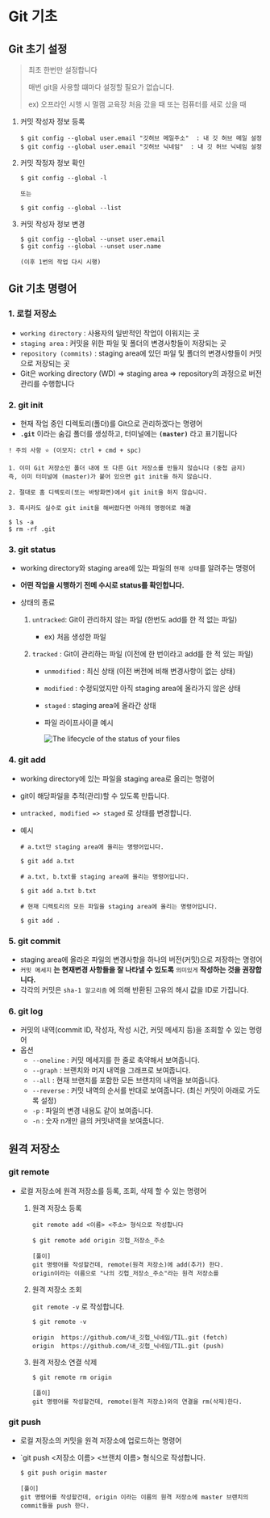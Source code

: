 # **Git 기초**

## Git 초기 설정

> 최초 한번만 설정합니다
>
> 매번 git을 사용할 떄마다 설정할 필요가 없습니다.
>
> ex) 오프라인 시행 시 멀캠 교육장 처음 갔을 때 또는 컴퓨터를 새로 샀을 때

1. 커밋 작성자 정보 등록

   ``` 
   $ git config --global user.email "깃허브 메일주소"  : 내 깃 허브 메일 설정
   $ git config --global user.email "깃허브 닉네임"  : 내 깃 허브 닉네임 설정
   ```

2. 커밋 작정자 정보 확인

   ```
   $ git config --global -l
   
   또는
   
   $ git config --global --list
   ```

3. 커밋 작성자 정보 변경

   ```
   $ git config --global --unset user.email
   $ git config --global --unset user.name
   
   (이후 1번의 작업 다시 시행)
   ```

   

## Git 기초 명령어

### 1. 로컬 저장소

- `working directory` : 사용자의 일반적인 작업이 이워지는 곳
- `staging area` : 커밋을 위한 파일 및 폴더의 변경사항들이 저장되는 곳
- `repository (commits)` : staging area에 있던 파일 및 폴더의 변경사항들이 커밋으로 저장되는 곳 
- Git은 working directory (WD) => staging area => repository의 과정으로 버전 관리를 수행합니다

### 2. git init

- 현재 작업 중인 디렉토리(폴더)를 Git으로 관리하겠다는 명령어
- __`.git`__  이라는 숨김 폴더를 생성하고, 터미널에는  __`(master)`__  라고 표기됩니다 

```
! 주의 사항 ⭐️ (이모지: ctrl + cmd + spc)

1. 이미 Git 저장소인 폴더 내에 또 다른 Git 저장소를 만들지 않습니다 (중첩 금지)
즉, 이미 터미널에 (master)가 붙어 있으면 git init을 하지 않습니다.

2. 절대로 홈 디렉토리(또는 바탕화면)에서 git init을 하지 않습니다.

3. 혹시라도 실수로 git init을 해버렸다면 아래의 명령어로 해결

$ ls -a
$ rm -rf .git 
```



### 3. git status

- working directory와 staging area에 있는 파일의 `현재 상태`를 알려주는 명령어

- **어떤 작업을 시행하기 전메 수시로 status를 확인합니다.**

- 상태의 종료

  1. `untracked`: Git이 관리하지 않는 파일 (한번도 add를 한 적 없는 파일)

     - ex) 처음 생성한 파일

  2. `tracked` : Git이 관리하는 파일 (이전에 한 번이라고 add를 한 적 있는 파일)

     - `unmodified` : 최신 상태 (이전 버전에 비해 변경사항이 없는 상태)

     - `modified` : 수정되었지만 아직 staging area에 올라가지 않은 상태

     - `staged` : staging area에 올라간 상태

     - 파일 라이프사이클 예시

       ![The lifecycle of the status of your files](https://git-scm.com/book/en/v2/images/lifecycle.png)

### 4. git add

-  working directory에 있는 파일을 staging area로 올리는 명령어

- git이 해당파일을 추적(관리)할 수 있도록 만듭니다.

- `untracked, modified => staged` 로 상태를 변경합니다.

- 예시

  ```
  # a.txt만 staging area에 올리는 명령어입니다.
  
  $ git add a.txt
  ```

  ```
  # a.txt, b.txt를 staging area에 올리는 명령어입니다.
  
  $ git add a.txt b.txt
  ```

  ```
  # 현재 디렉토리의 모든 파일을 staging area에 올리는 명령어입니다.
  
  $ git add .
  ```



### 5. git commit

- staging area에 올라온 파일의 변경사항을 하나의 버전(커밋)으로 저장하는 명령어
- `커밋 메세지` **는 현재변경 사항들을 잘 나타낼 수 있도록** `의미있게` **작성하는 것을 권장합니다.**
- 각각의 커밋은 `sha-1 알고리즘` 에 의해 반환된 고유의 해시 값을 ID로 가집니다.

### 6. git log

- 커밋의 내역(commit ID, 작성자, 작성 시간, 커밋 메세지 등)을 조회할 수 있는 명령어
- 옵션
  - `--oneline` : 커밋 메세지를 한 줄로 축약해서 보여줍니다.
  - `--graph` : 브랜치와 머지 내역을 그래프로 보여줍니다.
  - `--all` : 현재 브랜치를 포함한 모든 브랜치의 내역을 보여줍니다.
  - `--reverse` : 커밋 내역의 순서를 반대로 보여줍니다. (최신 커밋이 아래로 가도록 설정)
  - `-p` : 파일의 변경 내용도 같이 보여줍니다.
  - `-n` : 숫자 n개만 큼의 커밋내역을 보여줍니다.

## 원격 저장소

### git remote

- 로컬 저장소에 원격 저장소를 등록, 조회, 삭제 할 수 있는 명령어

  1. 원격 저장소 등록

     ```
     git remote add <이름> <주소> 형식으로 작성합니다
     ```

     ```
     $ git remote add origin 깃헙_저장소_주소
     
     [풀이]
     git 명령어를 작성할건데, remote(원격 저장소)에 add(추가) 한다.
     origin이라는 이름으로 "나의 깃헙_저장소_주소"라는 원격 저장소를
     ```

  2. 원격 저장소 조회

     `git remote -v` 로 작성합니다.

     ```
     $ git remote -v
     
     origin  https://github.com/내_깃헙_닉네임/TIL.git (fetch)
     origin  https://github.com/내_깃헙_닉네임/TIL.git (push)
     ```

  3. 원격 저장소 연결 삭제

     ```
     $ git remote rm origin
     
     [플이]
     git 명령어를 작성할건데, remote(원격 저장소)와의 연결을 rm(삭제)한다.
     ```

### git push

- 로컬 저장소의 커밋을 원격 저장소에 업로드하는 명령어

- `git push <저장소 이름> <브랜치 이름> 형식으로 작성합니다.

  ```
  $ git push origin master
  
  [풀이]
  git 명령어를 작성할건데, origin 이라는 이름의 원격 저장소에 master 브랜치의 commit들을 push 한다.
  ```











